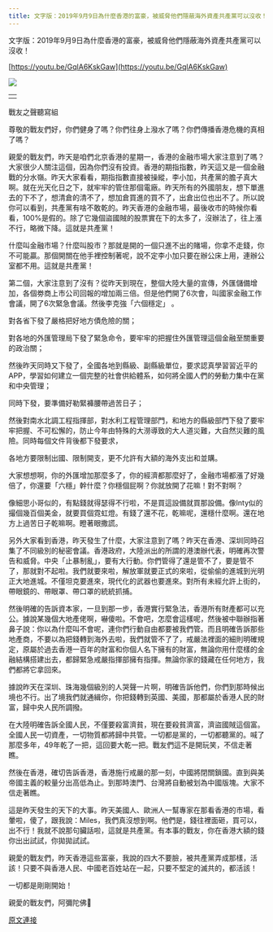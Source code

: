 ```yaml
---
title: 文字版：2019年9月9日為什麼香港的富豪，被威脅他們隱蔽海外資產共產黨可以沒收！
---
```


文字版：2019年9月9日為什麼香港的富豪，被威脅他們隱蔽海外資產共產黨可以沒收！




[https://youtu.be/GqlA6KskGaw](https://youtu.be/GqlA6KskGaw)




[![](https://1.bp.blogspot.com/-KFg460j4Z-0/XXdt2rK26DI/AAAAAAAAB_0/CS0ipXFm4aohdvxXby4sqpvnJEs8Uke0ACLcBGAs/s400/111.PNG)](https://1.bp.blogspot.com/-KFg460j4Z-0/XXdt2rK26DI/AAAAAAAAB_0/CS0ipXFm4aohdvxXby4sqpvnJEs8Uke0ACLcBGAs/s1600/111.PNG)




|  |
| --- |
|  |  |



戰友之聲聽寫組







尊敬的戰友們好，你們健身了嗎？你們往身上潑水了嗎？你們傳播香港危機的真相了嗎？

親愛的戰友們，昨天是咱們北京香港的星期一，香港的金融市場大家注意到了嗎？大家很少人關注這個，因為你們沒有投資。香港的期指指數，昨天這又是一個金融戰的分水嶺。昨天大家看看，期指指數直接被操縱，李小加，共產黨的膽子真大啊。就在光天化日之下，就牢牢的管住那個電廠。昨天所有的外國朋友，想下單進去的下不了，想清倉的清不了，想加倉買進的買不了，出倉出位也出不了。所以說你可以看到，共產黨有啥不敢乾的。昨天香港的金融市場，最後收市的時候你看看，100%是假的。除了它幾個盜國賊的股票實在下的太多了，沒辦法了，往上漲不行，略微下降。這就是共產黨！




什麼叫金融市場？什麼叫股市？那就是開的一個只進不出的賭場，你拿不走錢，你不可能贏。那個開關在他手裡控制著呢，說不定李小加只要在辦公床上用，連辦公室都不用。這就是共產黨！




第二個，大家注意到了沒有？從昨天到現在，整個大陸大量的宣傳，外匯儲備增加，各個劵商上市公司回報的增加兩三倍。但是他們開了6次會，叫國家金融工作會議，開了6次緊急會議。然後李克強「六個穩定」 。




對各省下發了嚴格把好地方債危險的關；

對各地的外匯管理局下發了緊急命令，要牢牢的把握住外匯管理這個金融至關重要的政治關；

然後昨天同時又下發了，全國各地到縣級、副縣級單位，要求認真學習習近平的APP，學習如何建立一個完整的社會供給體系，如何將全國人們的勞動力集中在黨和中央管理；

同時下發，要準備好勒緊褲腰帶過苦日子；

然後對南水北調工程指揮部，對水利工程管理部門，和地方的縣級部門下發了要牢牢把握、不可松懈的，防止今年由特殊的大澇導致的大人道災難，大自然災難的風險。同時每個文件背後都下發要求，

各地方要限制出國、限制開支，更不允許有大額的海外支出和並購。




大家想想啊，你的外匯增加那麼多了，你的經濟都那麼好了，金融市場都漲了好幾倍了，你還要「六穩」幹什麼？你穩個屁啊？你就放開了花嘛！對不對啊？




像細思小哥似的，有點錢就得瑟得不行啦，不是買這設備就買那設備。像Inty似的撮個幾百個美金，就要買個霓虹燈。有錢了還不花，乾嘛呢，還穩什麼啊。還在地方上過苦日子乾嘛啊。瞪著眼撒謊。




另外大家看到香港，昨天發生了什麼，大家注意到了嗎？昨天在香港、深圳同時召集了不同級別的秘密會議。香港政府，大陸派出的所謂的港澳辦代表，明確再次警告和威脅。中央「止暴制亂」，要有大行動。你們管得了還是管不了，要是管不了，那就對不起啦。我們就要來啦，解放軍就要正式的來啦，從偷偷的進城到光明正大地進城。不僅坦克要進來，現代化的武器也要進來。對所有未經允許上街的，帶眼鏡的、帶眼罩、帶口罩的統統抓捕。







然後明確的告訴資本家，一旦到那一步，香港實行緊急法，香港所有財產都可以充公。據說某幾個大地產佬啊，嚇傻啦。不會吧，怎麼會這樣呢，然後被中聯辦指著鼻子說：你以為什麼叫不會呢，連你們行動自由都要被我們管。而且明確告訴那些地產商，不要以為把錢轉到海外去啦，我們就管不了了，戒嚴法裡面的細則明確規定，原屬於過去香港一百年的財富和你個人名下擁有的財富，無論你用什麼樣的金融結構搭建出去，都歸緊急戒嚴指揮部擁有指揮。無論你家的錢藏在任何地方，我們都將它拿回來。




據說昨天在深圳、珠海幾個級別的人哭聲一片啊，明確告訴他們，你們到那時候出境也不行。出了境我們就通緝你，你把錢轉到英國、美國，那都屬於香港人民的財富，歸中央人民所調撥。




在大陸明確告訴全國人民，不僅要殺富濟貧，現在要殺貧濟富，濟盜國賊這個富。全國人民一切資產，一切物質都將歸中共管。一切都是黨的，一切都聽黨的。喊了那麼多年，49年乾了一把，這回要大乾一把。戰友們這不是開玩笑，不信走著瞧。




然後在香港，確切告訴香港，香港施行戒嚴的那一刻，中國將閉關鎖國。直到與美帝國主義的較量分出高低為止。到那時澳門、台灣將自動被划為中國版塊。大家不信走著瞧。




這是昨天發生的天下的大事。昨天美國人、歐洲人一幫專家在那看香港的市場，看暈啦，傻了，跟我說：Miles，我們真沒想到啊。他們是，錢往裡面砸，買可以，出不行！我就不說那句臟話啦，這就是共產黨。有本事的戰友，你在香港大額的錢你出出試試，你拋拋試試。




親愛的戰友們，昨天香港這些富豪，我說的四大不要臉，被共產黨弄成那樣，活該！只要不與香港人民、中國老百姓站在一起，只要不堅定的滅共的，都活該！




一切都是剛剛開始！

親愛的戰友們，阿彌陀佛🙏

[原文連接](http://littleantvoice.blogspot.com/2019/09/201999.html)